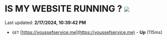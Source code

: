 # IS MY WEBSITE RUNNING ? [![](https://img.shields.io/static/v1?label=Sponsor&message=%E2%9D%A4&logo=GitHub&color=%23fe8e86)](https://github.com/sponsors/<username>)

Last updated: **2/17/2024, 10:39:42 PM**

- `GET` [https://youssefservice.me](https://youssefservice.me) - **Up** (115ms)
